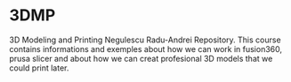 # 3DMP
3D Modeling and Printing Negulescu Radu-Andrei Repository.
This course contains informations and exemples about how we can work in fusion360, prusa slicer and about how we can creat profesional 3D models that we could print later.
